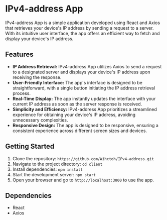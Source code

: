 # IPv4-address App

IPv4-address App is a simple application developed using React and Axios that retrieves your device's IP address by sending a request to a server. With its intuitive user interface, the app offers an efficient way to fetch and display your device's IP address.

## Features

- **IP Address Retrieval:** IPv4-address App utilizes Axios to send a request to a designated server and displays your device's IP address upon receiving the response.
- **User-Friendly Interface:** The app's interface is designed to be straightforward, with a single button initiating the IP address retrieval process.
- **Real-Time Display:** The app instantly updates the interface with your current IP address as soon as the server response is received.
- **Simplicity and Efficiency:** IPv4-address App prioritizes a streamlined experience for obtaining your device's IP address, avoiding unnecessary complexities.
- **Responsive Design:** The app is designed to be responsive, ensuring a consistent experience across different screen sizes and devices.

## Getting Started

1. Clone the repository: `https://github.com/Wihctoh/IPv4-address.git`
2. Navigate to the project directory: `cd client`
3. Install dependencies: `npm install`
4. Start the development server: `npm start`
5. Open your browser and go to `http://localhost:3000` to use the app.

## Dependencies

- React
- Axios
